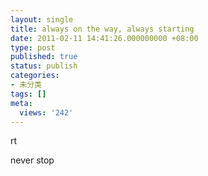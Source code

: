 ```yaml
---
layout: single
title: always on the way, always starting
date: 2011-02-11 14:41:26.000000000 +08:00
type: post
published: true
status: publish
categories:
- 未分类
tags: []
meta:
  views: '242'
---
```

<p>rt</p>
<p>never stop</p>
